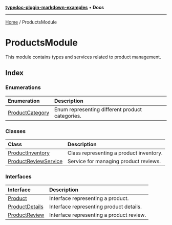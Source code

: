 [**typedoc-plugin-markdown-examples**](../README.md) • **Docs**

***

[Home](../README.md) / ProductsModule

# ProductsModule

This module contains types and services related to product management.

## Index

### Enumerations

| Enumeration | Description |
| :------ | :------ |
| [ProductCategory](enumerations/ProductCategory.md) | Enum representing different product categories. |

### Classes

| Class | Description |
| :------ | :------ |
| [ProductInventory](classes/ProductInventory.md) | Class representing a product inventory. |
| [ProductReviewService](classes/ProductReviewService.md) | Service for managing product reviews. |

### Interfaces

| Interface | Description |
| :------ | :------ |
| [Product](interfaces/Product.md) | Interface representing a product. |
| [ProductDetails](interfaces/ProductDetails.md) | Interface representing product details. |
| [ProductReview](interfaces/ProductReview.md) | Interface representing a product review. |
